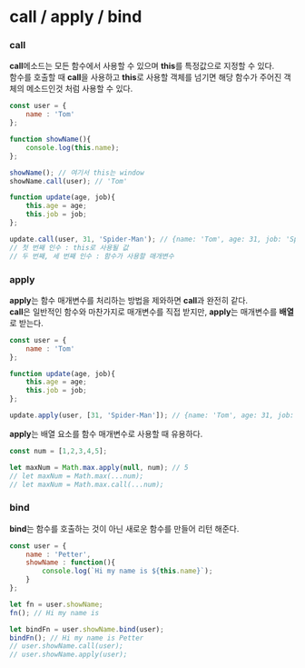 call / apply / bind
=============

### call
**call**메소드는 모든 함수에서 사용할 수 있으며 **this**를 특정값으로 지정할 수 있다.   
함수를 호출할 때 **call**을 사용하고  **this**로 사용할 객체를 넘기면 해당 함수가 주어진 객체의 메소드인것 처럼 사용할 수 있다.
```javascript
const user = {
    name : 'Tom'
};

function showName(){
    console.log(this.name);
};

showName(); // 여기서 this는 window
showName.call(user); // 'Tom'

function update(age, job){
    this.age = age;
    this.job = job;
};

update.call(user, 31, 'Spider-Man'); // {name: 'Tom', age: 31, job: 'Spider-Man'}
// 첫 번째 인수 : this로 사용될 값
// 두 번째, 세 번째 인수 : 함수가 사용할 매개변수
```

### apply
**apply**는 함수 매개변수를 처리하는 방법을 제와하면 **call**과 완전히 같다.   
**call**은 일반적인 함수와 마찬가지로 매개변수를 직접 받지만, **apply**는 매개변수를 **배열**로 받는다.
```javascript
const user = {
    name : 'Tom'
};

function update(age, job){
    this.age = age;
    this.job = job;
};

update.apply(user, [31, 'Spider-Man']); // {name: 'Tom', age: 31, job: 'Spider-Man'}
```
**apply**는 배열 요소를 함수 매개변수로 사용할 때 유용하다.
```javascript
const num = [1,2,3,4,5];

let maxNum = Math.max.apply(null, num); // 5
// let maxNum = Math.max(...num);
// let maxNum = Math.max.call(...num);
```

### bind
**bind**는 함수를 호출하는 것이 아닌 새로운 함수를 만들어 리턴 해준다.
```javascript
const user = {
    name : 'Petter',
    showName : function(){
        console.log(`Hi my name is ${this.name}`);
    }
};

let fn = user.showName;
fn(); // Hi my name is

let bindFn = user.showName.bind(user);
bindFn(); // Hi my name is Petter
// user.showName.call(user);
// user.showName.apply(user);
```